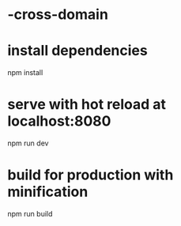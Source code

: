 # -cross-domain

# install dependencies
npm install

# serve with hot reload at localhost:8080
npm run dev

# build for production with minification
npm run build